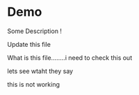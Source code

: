 # Demo

Some Description !

Update this file

<!-- Subheader -->

What is this file........i need to check this out 


lets see wtaht they say


this is not working
<!-- modiyfying readme now -->



